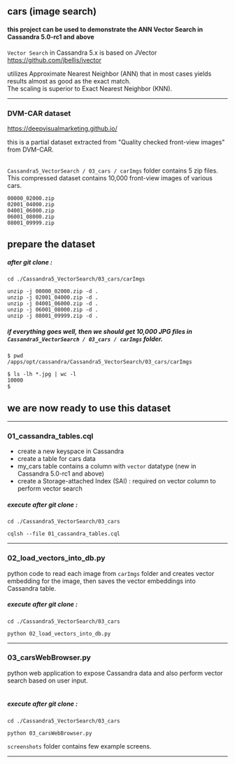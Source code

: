 ## cars (image search)

#### this project can be used to demonstrate the ANN Vector Search in Cassandra 5.0-rc1 and above

`Vector Search` in Cassandra 5.x is based on JVector https://github.com/jbellis/jvector <br>

utilizes Approximate Nearest Neighbor (ANN) that in most cases yields results almost as good as the exact match. <br>
The scaling is superior to Exact Nearest Neighbor (KNN).

---

### DVM-CAR dataset

https://deepvisualmarketing.github.io/

this is a partial dataset extracted from "Quality checked front-view images" from DVM-CAR. <br> <br>

` Cassandra5_VectorSearch / 03_cars / carImgs ` folder contains 5 zip files. This compressed dataset contains 10,000 front-view images of various cars.

```
00000_02000.zip
02001_04000.zip
04001_06000.zip
06001_08000.zip
08001_09999.zip
```

## prepare the dataset

##### after git clone :

```
cd ./Cassandra5_VectorSearch/03_cars/carImgs

unzip -j 00000_02000.zip -d .
unzip -j 02001_04000.zip -d .
unzip -j 04001_06000.zip -d .
unzip -j 06001_08000.zip -d .
unzip -j 08001_09999.zip -d .
```

##### if everything goes well, then we should get 10,000 JPG files in ` Cassandra5_VectorSearch / 03_cars / carImgs ` folder.

```
$ pwd
/apps/opt/cassandra/Cassandra5_VectorSearch/03_cars/carImgs

$ ls -lh *.jpg | wc -l
10000
$
```

## we are now ready to use this dataset

---

### 01_cassandra_tables.cql

- create a new keyspace in Cassandra
- create a table for cars data
- my_cars table contains a column with ` vector ` datatype (new in Cassandra 5.0-rc1 and above)
- create a Storage-attached Index (SAI) : required on vector column to perform vector search

##### execute after git clone :

```
cd ./Cassandra5_VectorSearch/03_cars

cqlsh --file 01_cassandra_tables.cql
```
---

### 02_load_vectors_into_db.py

python code to read each image from ` carImgs ` folder and creates vector embedding for the image, then saves the vector embeddings into Cassandra table.

##### execute after git clone :

```
cd ./Cassandra5_VectorSearch/03_cars

python 02_load_vectors_into_db.py
```

---

### 03_carsWebBrowser.py

python web application to expose Cassandra data and also perform vector search based on user input. <br> <br>

##### execute after git clone :

```
cd ./Cassandra5_VectorSearch/03_cars

python 03_carsWebBrowser.py
```

` screenshots ` folder contains few example screens.

---

